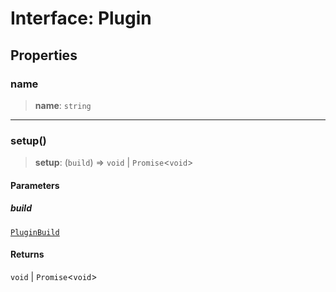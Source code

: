 # Interface: Plugin

## Properties

### name

> **name**: `string`

---

### setup()

> **setup**: (`build`) => `void` \| `Promise`\<`void`\>

#### Parameters

##### build

[`PluginBuild`](PluginBuild.md)

#### Returns

`void` \| `Promise`\<`void`\>

